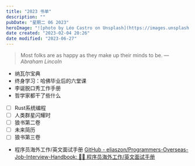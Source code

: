 ```yaml
---
title: "2023 书单"
description: ""
pubDate: "星期二 06 2023"
heroImage: "![photo by Léo Castro on Unsplash](https://images.unsplash.com/photo-1686657656166-b23a8eefe633?crop=entropy&cs=srgb&fm=jpg&ixid=M3wzNjM5Nzd8MHwxfHJhbmRvbXx8fHx8fHx8fDE2ODc4NDUyMjd8&ixlib=rb-4.0.3&q=85&w=1200&h=400)"
date created: "2023-02-04 20:26"
date modified: "2023-06-27"
---
```


> Most folks are as happy as they make up their minds to be.
> — <cite>Abraham Lincoln</cite>


- 纳瓦尔宝典
- 终身学习：哈佛毕业后的六堂课
- 李诞脱口秀工作手册
- 哲学家都干了些什么
- [ ] Rust系统编程
- [ ] 人类群星闪耀时
- [ ] 狼书第二卷
- [ ] 未来简历
- [ ] 狼书第三卷
- 程序员海外工作/英文面试手册 [GitHub - eliaszon/Programmers-Overseas-Job-Interview-Handbook: 🏂🏻 程序员海外工作/英文面试手册](https://github.com/eliaszon/Programmers-Overseas-Job-Interview-Handbook)
